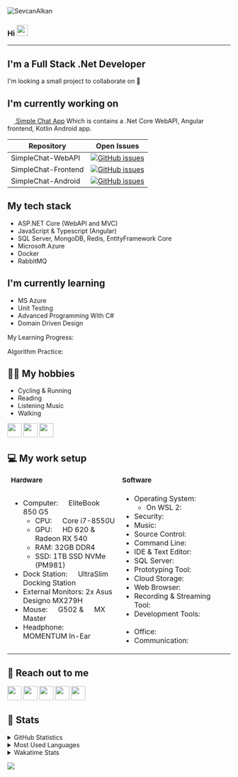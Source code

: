 ![SevcanAlkan](https://media-exp1.licdn.com/dms/image/C4D16AQG4kLNqrPXMIw/profile-displaybackgroundimage-shrink_350_1400/0/1593431882821?e=1625097600&v=beta&t=qv4PM8Ar4X6rJtKNxVX4TYUWoREmgJCe8KtWzqKUb1E)
### Hi <img width="25px" src="https://media.giphy.com/media/hvRJCLFzcasrR4ia7z/giphy.gif" />

---

## I'm a Full Stack .Net Developer

I'm looking a small project to collaborate on 🧐


## I'm currently working on
 <a href="https://github.com/SimpleChatApp" target="_blank">
    <span>
        <img height="15" width="15" src="https://avatars.githubusercontent.com/u/76535822?s=200&v=4"/>
    </span>
Simple Chat App</a> Which is contains a .Net Core WebAPI, Angular frontend, Kotlin Android app.

Repository | Open Issues
------------ | -------------
SimpleChat-WebAPI | [![GitHub issues](https://img.shields.io/github/issues/SimpleChatApp/SimpleChat-WebAPI)](https://github.com/SimpleChatApp/SimpleChat-WebAPI/issues)
SimpleChat-Frontend | [![GitHub issues](https://img.shields.io/github/issues/SimpleChatApp/SimpleChat-Frontend)](https://github.com/SimpleChatApp/SimpleChat-Frontend/issues)
SimpleChat-Android | [![GitHub issues](https://img.shields.io/github/issues/SimpleChatApp/SimpleChat-Android)](https://github.com/SimpleChatApp/SimpleChat-Android/issues)

## My tech stack
* ASP.NET Core (WebAPI and MVC)
* JavaScript & Typescript (Angular)
* SQL Server, MongoDB, Redis, EntityFramework Core
* Microsoft Azure
* Docker
* RabbitMQ

## I'm currently learning

* MS Azure
* Unit Testing
* Advanced Programming With C#
* Domain Driven Design

My Learning Progress: [<img height="15" width="15" src="https://cdn.jsdelivr.net/npm/simple-icons@v4/icons/pluralsight.svg" />][pluralsight]

Algorithm Practice: [<img height="15" width="15" src="https://cdn.jsdelivr.net/npm/simple-icons@v4/icons/hackerrank.svg" />][hackerrank]

## 🚴‍♀️ My hobbies

- Cycling & Running
- Reading
- Listening Music
- Walking

[<img height="32" width="32" src="https://cdn.jsdelivr.net/npm/simple-icons@v4/icons/strava.svg" />][strava]
[<img height="32" width="32" src="https://cdn.jsdelivr.net/npm/simple-icons@v4/icons/garmin.svg" />][garmin]
[<img height="32" width="32" src="https://cdn.jsdelivr.net/npm/simple-icons@v4/icons/goodreads.svg" />][goodreads]

## 💻 My work setup

<table style="border:hidden;">
 <tr style="border:hidden;">
    <td><b style="font-size:15px">Hardware</b></td>
    <td><b style="font-size:15px">Software</b></td>
 </tr>
 <tr>
    <td>
        <ul>
            <li>
                Computer: <img height="15" width="15" src="https://cdn.jsdelivr.net/npm/simple-icons@4.21.0/icons/hp.svg"/> EliteBook 850 G5
                <ul>
                    <li>
                        CPU: <img height="15" width="15" src="https://cdn.jsdelivr.net/npm/simple-icons@4.21.0/icons/intel.svg"/> Core i7-8550U
                    </li>
                    <li>
                        GPU: <img height="15" width="15" src="https://cdn.jsdelivr.net/npm/simple-icons@4.21.0/icons/intel.svg"/> HD 620 & <img height="15" width="15" src="https://cdn.jsdelivr.net/npm/simple-icons@4.21.0/icons/amd.svg"/> Radeon RX 540
                    </li>
                    <li>
                        RAM: 32GB DDR4
                    </li>
                    <li>
                        SSD: 1TB SSD NVMe (PM981)
                    </li>
                </ul>
            </li>
            <li>
                Dock Station: <img height="15" width="15" src="https://cdn.jsdelivr.net/npm/simple-icons@4.21.0/icons/hp.svg"/> UltraSlim Docking Station
            </li>
            <li>
                External Monitors: 2x Asus Designo MX279H
            </li>
            <li>
                Mouse: <img height="15" width="15" src="https://cdn.jsdelivr.net/npm/simple-icons@4.21.0/icons/logitech.svg"/> G502 & <img height="15" width="15" src="https://cdn.jsdelivr.net/npm/simple-icons@4.21.0/icons/logitech.svg"/> MX Master
            </li>
            <li>
                Headphone: <img height="15" width="15" src="https://cdn.jsdelivr.net/npm/simple-icons@4.21.0/icons/sennheiser.svg"/> MOMENTUM In-Ear
            </li>
        </ul>
    </td>
    <td>
        <ul>
            <li>
                Operating System: <img height="15" width="15" src="https://cdn.jsdelivr.net/npm/simple-icons@4.21.0/icons/windows.svg"/>
                <ul>
                    <li>
                        On WSL 2: <img height="15" width="15" src="https://cdn.jsdelivr.net/npm/simple-icons@4.21.0/icons/ubuntu.svg"/>
                    </li>
                </ul>
            </li>
            <li>
            Security: <img height="15" width="65" src="https://img.shields.io/badge/Eset-Nod32-green?style=flat-square"/> <img height="15" width="15" src="https://cdn.jsdelivr.net/npm/simple-icons@4.21.0/icons/1password.svg"/>
            </li>
            <li>
            Music: <img height="15" width="15" src="https://cdn.jsdelivr.net/npm/simple-icons@4.21.0/icons/tidal.svg"/>
            </li>
            <li>
            Source Control: <img height="15" width="15" src="https://cdn.jsdelivr.net/npm/simple-icons@4.21.0/icons/github.svg"/> <img height="15" width="15" src="https://cdn.jsdelivr.net/npm/simple-icons@4.21.0/icons/git.svg"/>
            </li>
            <li>
            Command Line: <img height="15" width="15" src="https://cdn.jsdelivr.net/npm/simple-icons@4.21.0/icons/powershell.svg"/> <img height="15" width="15" src="https://cdn.jsdelivr.net/npm/simple-icons@4.21.0/icons/windowsterminal.svg"/>
            </li>
            <li>
            IDE & Text Editor: <img height="15" width="15" src="https://cdn.jsdelivr.net/npm/simple-icons@4.21.0/icons/rider.svg"/> <img height="15" width="15" src="https://cdn.jsdelivr.net/npm/simple-icons@4.21.0/icons/visualstudiocode.svg"/> <img height="15" width="15" src="https://cdn.jsdelivr.net/npm/simple-icons@4.21.0/icons/azuredataexplorer.svg"/>
            </li>
            <li>
            SQL Server: <img height="15" width="15" src="https://cdn.jsdelivr.net/npm/simple-icons@4.21.0/icons/microsoftsqlserver.svg"/>
            </li>
            <li>
            Prototyping Tool: <img height="15" width="15" src="https://cdn.jsdelivr.net/npm/simple-icons@4.21.0/icons/adobexd.svg"/>
            </li>
            <li>
            Cloud Storage: <img height="15" width="15" src="https://cdn.jsdelivr.net/npm/simple-icons@4.21.0/icons/microsoftonedrive.svg"/>
            </li>
            <li>
            Web Browser: <img height="15" width="15" src="https://cdn.jsdelivr.net/npm/simple-icons@4.21.0/icons/googlechrome.svg"/> <img height="15" width="15" src="https://cdn.jsdelivr.net/npm/simple-icons@4.21.0/icons/microsoftedge.svg"/> <img height="15" width="15" src="https://cdn.jsdelivr.net/npm/simple-icons@4.21.0/icons/opera.svg"/>
            </li>
            <li>
            Recording & Streaming Tool: <img height="15" width="15" src="https://cdn.jsdelivr.net/npm/simple-icons@4.21.0/icons/obsstudio.svg"/>
            </li>
            <li>
            Development Tools: <img height="15" width="65" src="https://img.shields.io/badge/Telerik%20-Fiddler-green?style=flat-square"/> <img height="15" width="15" src="https://cdn.jsdelivr.net/npm/simple-icons@4.21.0/icons/postman.svg"/> <img height="15" width="15" src="https://cdn.jsdelivr.net/npm/simple-icons@4.21.0/icons/docker.svg"/> <img height="15" width="55" src="https://img.shields.io/badge/HyperV-blue?style=flat-square"/>
            </li>
            <li>
            Office: <img height="15" width="15" src="https://cdn.jsdelivr.net/npm/simple-icons@4.21.0/icons/microsoftoffice.svg"/> <img height="15" width="15" src="https://cdn.jsdelivr.net/npm/simple-icons@4.21.0/icons/notion.svg"/> <img height="15" width="65" src="https://img.shields.io/badge/Amazon%20-Kindle-green?style=flat-square"/>
            </li>
            <li>
            Communication: <img height="15" width="15" src="https://cdn.jsdelivr.net/npm/simple-icons@4.21.0/icons/microsoftteams.svg"/> <img height="15" width="15" src="https://cdn.jsdelivr.net/npm/simple-icons@4.21.0/icons/discord.svg"/> <img height="15" width="15" src="https://cdn.jsdelivr.net/npm/simple-icons@4.21.0/icons/whatsapp.
svg"/>
            </li>
        </ul>
    </td>
 </tr>
</table>

## 💬 Reach out to me

[<img height="32" width="32" src="https://cdn.jsdelivr.net/npm/simple-icons@v4/icons/linkedin.svg" />][linkedin]
[<img height="32" width="32" src="https://cdn.jsdelivr.net/npm/simple-icons@v4/icons/twitter.svg" />][twitter]
[<img height="32" width="32" src="https://cdn.jsdelivr.net/npm/simple-icons@v4/icons/discord.svg" />][discord]
[<img height="32" width="32" src="https://cdn.jsdelivr.net/npm/simple-icons@v4/icons/messenger.svg" />][facebook]
[<img height="32" width="32" src="https://cdn.jsdelivr.net/npm/simple-icons@v4/icons/skype.svg" />][skype]

## 🗽 Stats

<details>
    <summary>
        GitHub Statistics
    </summary>
    <img height="180em" src="https://github-readme-stats-eight-theta.vercel.app/api?username=sevcanalkan&show_icons=true&theme=vue&include_all_commits=true&count_private=true"/>
</details>
<details>
    <summary>
        Most Used Languages
    </summary>
    <img height="250em" src="https://github-readme-stats.vercel.app/api/top-langs/?username=sevcanalkan&theme=vue"/>
</details>
<details>
    <summary>
        Wakatime Stats
    </summary>
    <img height="181em" src="https://github-readme-stats.vercel.app/api/wakatime?username=sevcanalkan&theme=vue"/>
</details>

![](https://komarev.com/ghpvc/?username=sevcanalkan&color=blueviolet)

[youtube]: https://www.youtube.com/channel/UCufWUY4x4uA2cxUT99mlLkg
[pluralsight]: https://app.pluralsight.com/profile/sevcan-alkan
[linkedin]: https://www.linkedin.com/in/sevcanalkan/
[twitter]: https://twitter.com/Sevcan_ALKAN
[hackerrank]: https://www.hackerrank.com/sevcanalkan
[strava]: https://www.strava.com/athletes/9976167
[garmin]: https://connect.garmin.com/modern/profile/SevcanALKAN
[instagram]: https://www.instagram.com/sevcan.alkan/
[discord]: https://discord.com/users/572035278064058398
[facebook]: https://www.facebook.com/SevcanALKANN/
[skype]: https://join.skype.com/invite/bK0FvTNhQGqc
[goodreads]: https://www.goodreads.com/user/show/22897743-sevcan-alkan